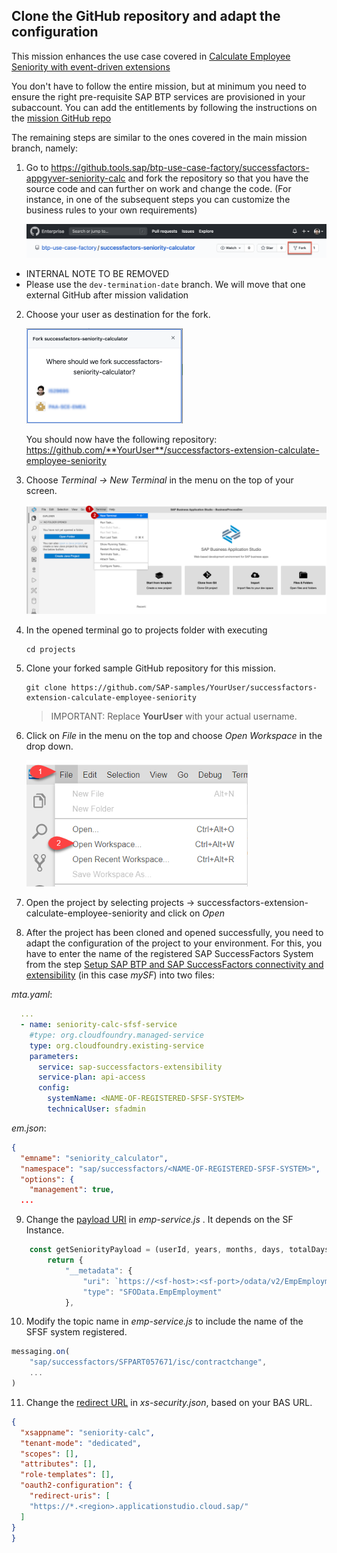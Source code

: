## Clone the GitHub repository and adapt the configuration

This mission enhances the use case covered in [Calculate Employee Seniority with event-driven extensions](https://github.com/SAP-samples/successfactors-extension-calculate-employee-seniority/tree/mission)

You don't have to follow the entire mission, but at minimum you need to ensure the right pre-requisite SAP BTP services are provisioned in your subaccount. You can add the entitlements by following the instructions on the [mission GitHub repo](https://github.com/SAP-samples/successfactors-extension-calculate-employee-seniority/tree/mission/01-SetupSAPBusinessTechnologyPlatform)

The remaining steps are similar to the ones covered in the main mission branch, namely:

1. Go to <https://github.tools.sap/btp-use-case-factory/successfactors-appgyver-seniority-calc> and fork the repository so that you have the source code and can further on work and change the code. (For instance, in one of the subsequent steps you can customize the business rules to your own requirements)

    ![Fork Repo](./images/fork-repo.png)

  - INTERNAL NOTE TO BE REMOVED
  - Please use the ```dev-termination-date``` branch. We will move that one external GitHub after mission validation

2. Choose your user as destination for the fork. 

    <img src="./images/fork-repo-user.png" alt="Choose user for fork" width="250">


    You should now have the following repository: https://github.com/**YourUser**/successfactors-extension-calculate-employee-seniority 

3.	Choose *Terminal -> New Terminal* in the menu on the top of your screen.

    ![Open Terminal](./images/dev-cap-app-5.png)
 
4. In the opened terminal go to projects folder with executing
   
   ``` 
   cd projects
   ``` 

5. Clone your forked sample GitHub repository for this mission. 

    ```
    git clone https://github.com/SAP-samples/YourUser/successfactors-extension-calculate-employee-seniority
    ```

    > IMPORTANT: Replace **YourUser** with your actual username. 

6.	Click on *File* in the menu on the top and choose *Open Workspace* in the drop down.

    ![Open Workspace](./images/dev-cap-app-7.png)
 
7.	Open the project by selecting projects -> successfactors-extension-calculate-employee-seniority and click on *Open*

8. After the project has been cloned and opened successfully, you need to adapt the configuration of the project to your environment. For this, you have to enter the name of the registered SAP SuccessFactors System from the step [Setup SAP BTP and SAP SuccessFactors connectivity and extensibility](https://github.com/SAP-samples/successfactors-extension-calculate-employee-seniority/tree/mission/02-SetupSAPBTPAndSAPSuccessFactorsConnectivityAndExtensibility) (in this case *mySF*) into two files:

*mta.yaml*:
  ```yaml
    ...
    - name: seniority-calc-sfsf-service
      #type: org.cloudfoundry.managed-service
      type: org.cloudfoundry.existing-service
      parameters:
        service: sap-successfactors-extensibility
        service-plan: api-access
        config:
          systemName: <NAME-OF-REGISTERED-SFSF-SYSTEM>
          technicalUser: sfadmin
  ```

*em.json*:
  ```json
  {
    "emname": "seniority_calculator",
    "namespace": "sap/successfactors/<NAME-OF-REGISTERED-SFSF-SYSTEM>",
    "options": {
      "management": true,
    ...
  ```

9. Change the [payload URI](https://github.com/SAP-samples/successfactors-extension-calculate-employee-seniority/blob/main/srv/emp-service.js#L72) in *emp-service.js* . It depends on the SF Instance.


  ```js
      const getSeniorityPayload = (userId, years, months, days, totalDays) => {
          return {
              "__metadata": {
                  "uri": `https://<sf-host>:<sf-port>/odata/v2/EmpEmployment(personIdExternal='${userId}',userId='${userId}')`,
                  "type": "SFOData.EmpEmployment"
              },
  ```

10. Modify the topic name in *emp-service.js* to include the name of the SFSF system registered.


  ```js
  messaging.on(
      "sap/successfactors/SFPART057671/isc/contractchange",
      ...
  )
  ```

11. Change the [redirect URL](https://github.com/SAP-samples/successfactors-extension-calculate-employee-seniority/blob/main/xs-security.json#L9) in *xs-security.json*, based on your BAS URL.

  ```json
  {
    "xsappname": "seniority-calc",
    "tenant-mode": "dedicated",
    "scopes": [],
    "attributes": [],
    "role-templates": [],
    "oauth2-configuration": {
      "redirect-uris": [
      "https://*.<region>.applicationstudio.cloud.sap/"
    ]
  }
  }
  ```